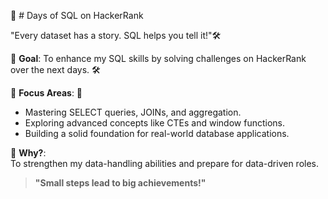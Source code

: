 
  🔗 # Days of SQL on HackerRank  
 
 
"Every dataset has a story. SQL helps you tell it!"🛠️

🎯 **Goal**: To enhance my SQL skills by solving challenges on HackerRank over the next days.  🛠️

🌟 **Focus Areas**:  📝
- Mastering SELECT queries, JOINs, and aggregation.  
- Exploring advanced concepts like CTEs and window functions.  
- Building a solid foundation for real-world database applications.  

📌 **Why?**:  
To strengthen my data-handling abilities and prepare for data-driven roles.  

> **"Small steps lead to big achievements!"**  
